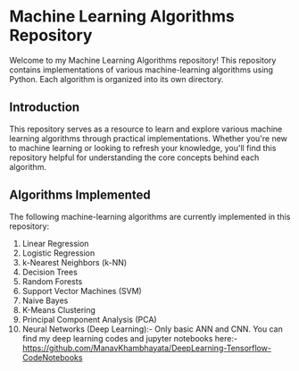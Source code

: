 # Machine Learning Algorithms Repository

Welcome to my Machine Learning Algorithms repository! This repository contains implementations of various machine-learning algorithms using Python. Each algorithm is organized into its own directory.

## Introduction

This repository serves as a resource to learn and explore various machine learning algorithms through practical implementations. Whether you're new to machine learning or looking to refresh your knowledge, you'll find this repository helpful for understanding the core concepts behind each algorithm.

## Algorithms Implemented

The following machine-learning algorithms are currently implemented in this repository:

1. Linear Regression
2. Logistic Regression
3. k-Nearest Neighbors (k-NN)
4. Decision Trees
5. Random Forests
6. Support Vector Machines (SVM)
7. Naive Bayes
8. K-Means Clustering
9. Principal Component Analysis (PCA)
10. Neural Networks (Deep Learning):- Only basic ANN and CNN.
You can find my deep learning codes and jupyter notebooks here:- https://github.com/ManavKhambhayata/DeepLearning-Tensorflow-CodeNotebooks
